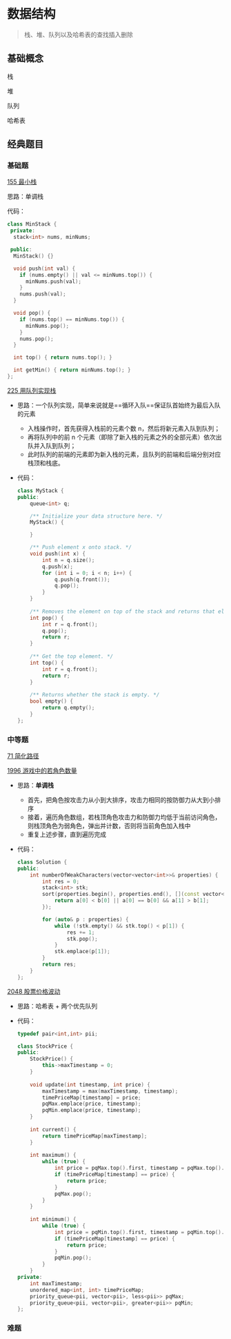 # 数据结构

> 栈、堆、队列以及哈希表的查找插入删除

## 基础概念

栈

堆

队列

哈希表

## 经典题目

### 基础题

[155 最小栈](https://leetcode.cn/problems/min-stack/description/)

思路：单调栈

代码：

``` c++
class MinStack {
 private:
  stack<int> nums, minNums;

 public:
  MinStack() {}

  void push(int val) {
    if (nums.empty() || val <= minNums.top()) {
      minNums.push(val);
    }
    nums.push(val);
  }

  void pop() {
    if (nums.top() == minNums.top()) {
      minNums.pop();
    }
    nums.pop();
  }

  int top() { return nums.top(); }

  int getMin() { return minNums.top(); }
};
```

[225 用队列实现栈](https://leetcode-cn.com/problems/implement-stack-using-queues/)

+ 思路：一个队列实现，简单来说就是==循环入队==保证队首始终为最后入队的元素

  + 入栈操作时，首先获得入栈前的元素个数 n，然后将新元素入队到队列；
  + 再将队列中的前 n 个元素（即除了新入栈的元素之外的全部元素）依次出队并入队到队列；
  + 此时队列的前端的元素即为新入栈的元素，且队列的前端和后端分别对应栈顶和栈底。

+ 代码：

  ``` c++
  class MyStack {
  public:
      queue<int> q;
  
      /** Initialize your data structure here. */
      MyStack() {
  
      }
  
      /** Push element x onto stack. */
      void push(int x) {
          int n = q.size();
          q.push(x);
          for (int i = 0; i < n; i++) {
              q.push(q.front());
              q.pop();
          }
      }
      
      /** Removes the element on top of the stack and returns that element. */
      int pop() {
          int r = q.front();
          q.pop();
          return r;
      }
      
      /** Get the top element. */
      int top() {
          int r = q.front();
          return r;
      }
      
      /** Returns whether the stack is empty. */
      bool empty() {
          return q.empty();
      }
  };
  ```

### 中等题

[71 简化路径](https://leetcode-cn.com/problems/simplify-path/)

[1996 游戏中的若角色数量](https://leetcode-cn.com/problems/the-number-of-weak-characters-in-the-game/)

+ 思路：**单调栈**

  + 首先，把角色按攻击力从小到大排序，攻击力相同的按防御力从大到小排序
  + 接着，遍历角色数组，若栈顶角色攻击力和防御力均低于当前访问角色，则栈顶角色为弱角色，弹出并计数，否则将当前角色加入栈中
  + 重复上述步骤，直到遍历完成

+ 代码：

  ``` c++
  class Solution {
  public:
      int numberOfWeakCharacters(vector<vector<int>>& properties) {
          int res = 0;
          stack<int> stk;
          sort(properties.begin(), properties.end(), [](const vector<int>& a, const vector<int>& b) {
              return a[0] < b[0] || a[0] == b[0] && a[1] > b[1];
          });
  
          for (auto& p : properties) {
              while (!stk.empty() && stk.top() < p[1]) {
                  res += 1;
                  stk.pop();
              }
              stk.emplace(p[1]);
          }
          return res;
      }
  };
  ```

[2048 股票价格波动](https://leetcode-cn.com/problems/stock-price-fluctuation/submissions/)

+ 思路：哈希表 + 两个优先队列

+ 代码：

  ``` c++
  typedef pair<int,int> pii;
  
  class StockPrice {
  public:
      StockPrice() {
          this->maxTimestamp = 0;
      }
      
      void update(int timestamp, int price) {
          maxTimestamp = max(maxTimestamp, timestamp);
          timePriceMap[timestamp] = price;
          pqMax.emplace(price, timestamp);
          pqMin.emplace(price, timestamp);
      }
      
      int current() {
          return timePriceMap[maxTimestamp];
      }
      
      int maximum() {
          while (true) {
              int price = pqMax.top().first, timestamp = pqMax.top().second;
              if (timePriceMap[timestamp] == price) {
                  return price;
              }
              pqMax.pop();
          }
      }
      
      int minimum() {
          while (true) {
              int price = pqMin.top().first, timestamp = pqMin.top().second;
              if (timePriceMap[timestamp] == price) {
                  return price;
              }
              pqMin.pop();
          }
      }
  private:
      int maxTimestamp;
      unordered_map<int, int> timePriceMap;
      priority_queue<pii, vector<pii>, less<pii>> pqMax;
      priority_queue<pii, vector<pii>, greater<pii>> pqMin;
  };
  ```

### 难题
